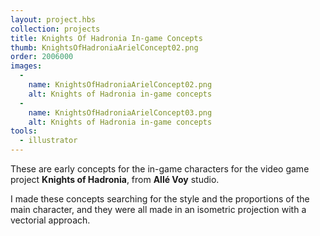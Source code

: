 ```yaml
---
layout: project.hbs
collection: projects
title: Knights Of Hadronia In-game Concepts
thumb: KnightsOfHadroniaArielConcept02.png
order: 2006000
images:
  -
    name: KnightsOfHadroniaArielConcept02.png
    alt: Knights of Hadronia in-game concepts
  -
    name: KnightsOfHadroniaArielConcept03.png
    alt: Knights of Hadronia in-game concepts
tools:
  - illustrator
---
```


These are early concepts for the in-game characters for the video game project **Knights of Hadronia**, from **Allé Voy** studio.

I made these concepts searching for the style and the proportions of the main character, and they were all made in an isometric projection with a vectorial approach.
